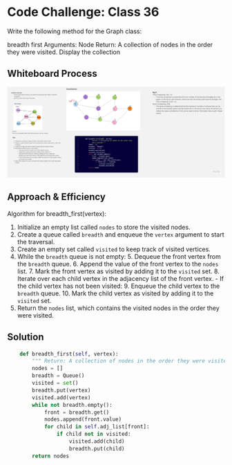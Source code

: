 # Code Challenge: Class 36
Write the following method for the Graph class:

breadth first
Arguments: Node
Return: A collection of nodes in the order they were visited.
Display the collection

## Whiteboard Process
<!-- Embedded whiteboard image -->
![Whiteboard Image](./bfs_whiteboard.jpg)
## Approach & Efficiency
<!-- What approach did you take? Why? What is the Big O space/time for this approach? -->
Algorithm for breadth_first(vertex):
1. Initialize an empty list called `nodes` to store the visited nodes.
2. Create a queue called `breadth` and enqueue the `vertex` argument to start the traversal.
3. Create an empty set called `visited` to keep track of visited vertices.
4. While the `breadth` queue is not empty:
    5. Dequeue the front vertex from the `breadth` queue.
    6. Append the value of the front vertex to the `nodes` list.
    7. Mark the front vertex as visited by adding it to the `visited` set.
    8. Iterate over each child vertex in the adjacency list of the front vertex.
        - If the child vertex has not been visited:
            9. Enqueue the child vertex to the `breadth` queue.
            10. Mark the child vertex as visited by adding it to the `visited` set.
11. Return the `nodes` list, which contains the visited nodes in the order they were visited.

## Solution
<!-- Show how to run your code, and examples of it in action -->
```python
    def breadth_first(self, vertex):
        """ Return: A collection of nodes in the order they were visited."""
        nodes = []
        breadth = Queue()
        visited = set()
        breadth.put(vertex)
        visited.add(vertex)
        while not breadth.empty():
            front = breadth.get()
            nodes.append(front.value)
            for child in self.adj_list[front]:
                if child not in visited:
                    visited.add(child)
                    breadth.put(child)
        return nodes
```